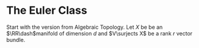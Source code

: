 # The Euler Class

Start with the version from Algebraic Topology. Let $X$ be be an $\RR\dash$manifold of dimension $d$ and $V\surjects X$ be a rank $r$ vector bundle.